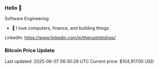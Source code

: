 ### Hello 🤙  

Software Engineering

- 🔭 I love computers, finance, and building things.
  
LinkedIn: https://www.linkedin.com/in/thejustinbishop/  

























































































































































































































































































































































































































































































































































































































































































### Bitcoin Price Update
Last updated: 2025-06-07 06:30:29 UTC
Current price: $104,917.00 USD
